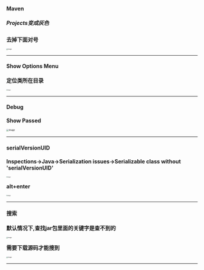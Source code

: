#### Maven

##### Projects变成灰色

**去掉下面对号**

<img src="https://user-images.githubusercontent.com/4274041/78500817-44ffdd80-778b-11ea-8269-1041fad88956.png" alt="image" style="zoom:25%;" />



---



#### Show Options Menu

**定位类所在目录**

<img src="https://user-images.githubusercontent.com/4274041/116204140-07436d80-a76f-11eb-9bb8-48abb8c11652.png" alt="image" style="zoom:20%;" />



---



#### Debug

**Show Passed**

<img src="https://user-images.githubusercontent.com/4274041/116052288-0e557780-a6ac-11eb-9c9d-f46f5a716138.png" alt="image" style="zoom:40%;" />



---



#### serialVersionUID

**Inspections->Java->Serialization issues->Serializable class without 'serialVersionUID'**

<img src="https://user-images.githubusercontent.com/4274041/100405287-44abae00-309e-11eb-83dc-dad696e767d0.png" alt="image" style="zoom:20%;" />

**alt+enter**

<img src="https://user-images.githubusercontent.com/4274041/100405508-b71c8e00-309e-11eb-82aa-816ec3c79e85.png" alt="image" style="zoom:20%;" />

---



#### 搜索

**默认情况下,查找jar包里面的关键字是查不到的**

<img src="https://user-images.githubusercontent.com/4274041/91047850-5029ac00-e64d-11ea-8d54-475e5e320e4e.png" alt="image" style="zoom:25%;" />

**需要下载源码才能搜到**

<img src="https://user-images.githubusercontent.com/4274041/91048032-9bdc5580-e64d-11ea-9a81-3a673019fde4.png" alt="image" style="zoom:25%;" />

---